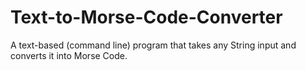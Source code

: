 # Text-to-Morse-Code-Converter
A text-based (command line) program that takes any String input and converts it into Morse Code.

